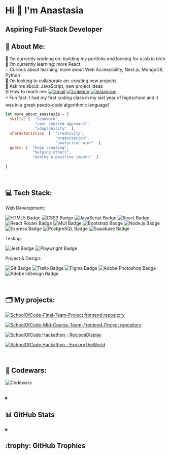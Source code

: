 Hi 👋 I'm Anastasia 
================================

Aspiring Full-Stack Developer
--------------------------------

## 💫 About Me:
🔭 I’m currently working on: building my portfolio and looking for a job in tech<br>
🌱 I’m currently learning: more React<br>
💡 Curious about learning: more about Web Accessibility, Next.js, MongoDB, Python<br>
👯 I’m looking to collaborate on: creating new projects<br>
💬 Ask me about: JavaScript, new project ideas<br>
🌐 How to reach me:
    [![Gmail](https://img.shields.io/badge/Gmail-EA4335?logo=gmail&logoColor=fff&style=flat)](mailto:anastasiaadamoudi@gmail.com)
    [![LinkedIn](https://img.shields.io/badge/LinkedIn-%230077B5.svg?logo=linkedin&logoColor=white)](https://linkedin.com/in/anastasiaadamoudi89)
    [![Instagram](https://img.shields.io/badge/Instagram-%23E4405F.svg?logo=Instagram&logoColor=white)](https://instagram.com/anastasia.ad.m31)<br>
⚡ Fun fact: I had my first coding class in my last year of highschool and it was in a greek psedo-code algorithmic language!

```javascript
let more_about_anastasia = {
  skills: [  "teamwork",
             "user centred approach",
             "adaptability"  ],
  characteristics: [  "creativity",
                      "organisation",
                      "analytical mind"  ],
  goals: [  "keep creating",
            "helping others",
            "making a positive impact"  ]
		      
}
```
<br>

## 💻 Tech Stack:

Web Development: 

<p>
	
![HTML5 Badge](https://img.shields.io/badge/HTML5-E34F26?logo=html5&logoColor=fff&style=flat)
![CSS3 Badge](https://img.shields.io/badge/CSS3-1572B6?logo=css3&logoColor=fff&style=flat)
![JavaScript Badge](https://img.shields.io/badge/JavaScript-F7DF1E?logo=javascript&logoColor=000&style=flat)
![React Badge](https://img.shields.io/badge/React-61DAFB?logo=react&logoColor=000&style=flat)
![React Router Badge](https://img.shields.io/badge/React%20Router-CA4245?logo=reactrouter&logoColor=fff&style=flat)
![MUI Badge](https://img.shields.io/badge/MUI-007FFF?logo=mui&logoColor=fff&style=flat)
![Bootstrap Badge](https://img.shields.io/badge/Bootstrap-7952B3?logo=bootstrap&logoColor=fff&style=flat)
![Node.js Badge](https://img.shields.io/badge/Node.js-393?logo=nodedotjs&logoColor=fff&style=flat)
![Express Badge](https://img.shields.io/badge/Express-000?logo=express&logoColor=fff&style=flat)
![PostgreSQL Badge](https://img.shields.io/badge/PostgreSQL-4169E1?logo=postgresql&logoColor=fff&style=flat)
![Supabase Badge](https://img.shields.io/badge/Supabase-3FCF8E?logo=supabase&logoColor=fff&style=flat)
	
</p>

Testing:

<p>
	
![Jest Badge](https://img.shields.io/badge/Jest-C21325?logo=jest&logoColor=fff&style=flat)
![Playwright Badge](https://img.shields.io/badge/Playwright-2EAD33?logo=playwright&logoColor=fff&style=flat)
	
</p>

Project & Design: 

<p>
	
![Git Badge](https://img.shields.io/badge/Git-F05032?logo=git&logoColor=fff&style=flat)
![Trello Badge](https://img.shields.io/badge/Trello-0052CC?logo=trello&logoColor=fff&style=flat)
![Figma Badge](https://img.shields.io/badge/Figma-F24E1E?logo=figma&logoColor=fff&style=flat)
![Adobe Photoshop Badge](https://img.shields.io/badge/Adobe%20Photoshop-31A8FF?logo=adobephotoshop&logoColor=fff&style=flat)
![Adobe InDesign Badge](https://img.shields.io/badge/Adobe%20InDesign-F36?logo=adobeindesign&logoColor=fff&style=flat)
	
</p>

<br>

## 🗂️ My projects:
 <div>
    <p>
        <a href="https://github.com/M-A-S-H-E-D6/M.A.S.H.E.D_Garden_Genie.git">
            <img src="https://github-readme-stats.vercel.app/api/pin/?username=M-A-S-H-E-D6&repo=M.A.S.H.E.D_Garden_Genie&theme=tokyonight" alt="SchoolOfCode-Final-Team-Project frontend repository" />
        </a>
    </p>
</div>
<div>
    <p>
        <a href="https://github.com/AnastasiaAdamoudi/BootcampersTreasureChest.git">
            <img src="https://github-readme-stats.vercel.app/api/pin/?username=AnastasiaAdamoudi&repo=BootcampersTreasureChest&theme=tokyonight" alt="SchoolOfCode-Mid-Course-Team-Frontend-Project repository" />
        </a>
    </p>
</div>
<a href="https://github.com/AnastasiaAdamoudi/RecipesDisplay.git">
            <img src="https://github-readme-stats.vercel.app/api/pin/?username=AnastasiaAdamoudi&repo=RecipesDisplay&theme=tokyonight" alt="SchoolOfCode Hackathon - RecipesDisplay" />
        </a>
    </p>
</div>
<a href="https://github.com/AnastasiaAdamoudi/ExploreTheWorld.git">
            <img src="https://github-readme-stats.vercel.app/api/pin/?username=AnastasiaAdamoudi&repo=ExploreTheWorld&theme=tokyonight" alt="SchoolOfCode Hackathon - ExploreTheWorld" />
        </a>
    </p>
</div>

<br>

## :abacus: Codewars:

![Codewars](https://github.r2v.ch/codewars?user=AnastasiaAdamoudi&stroke=%23b362ff&theme=purple_dark)

<br>

<details>
  <summary>
    <h2> 📊 GitHub Stats </h2>
  </summary>
    
  ![](https://github-readme-stats.vercel.app/api/top-langs/?username=AnastasiaAdamoudi&theme=nightowl&hide_border=false&include_all_commits=false&count_private=true&layout=compact)<br/>
  ![](https://github-readme-stats.vercel.app/api?username=AnastasiaAdamoudi&theme=nightowl&hide_border=false&include_all_commits=false&count_private=true)<br/>
  ![](https://github-contributor-stats.vercel.app/api?username=AnastasiaAdamoudi&limit=5&theme=tokyonight&combine_all_yearly_contributions=true)<br/>
  ![](https://github-readme-streak-stats.herokuapp.com/?user=AnastasiaAdamoudi&theme=nightowl&hide_border=false)
    
</details>

<details>
  <summary>
    <h2> :trophy: GitHub Trophies </h2>
  </summary>
  <a href="https://github.com/ryo-ma/github-profile-trophy"><img src="https://github-profile-trophy.vercel.app/?username=7oskaaa&layout=compact&theme=tokyonight&column=4&margin-w=15&margin-h=15" alt="7oskaaa" /></a>
</details>
